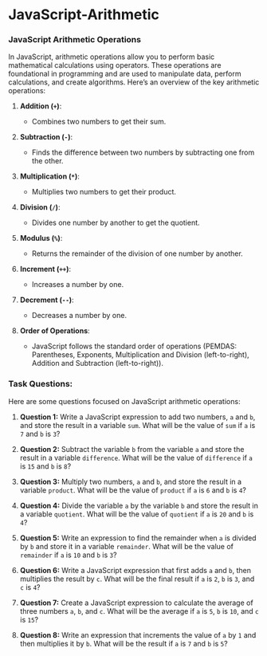 # JavaScript-Arithmetic


### JavaScript Arithmetic Operations

In JavaScript, arithmetic operations allow you to perform basic mathematical calculations using operators. These operations are foundational in programming and are used to manipulate data, perform calculations, and create algorithms. Here’s an overview of the key arithmetic operations:

1. **Addition (`+`)**: 
   - Combines two numbers to get their sum.

2. **Subtraction (`-`)**: 
   - Finds the difference between two numbers by subtracting one from the other.

3. **Multiplication (`*`)**: 
   - Multiplies two numbers to get their product.

4. **Division (`/`)**: 
   - Divides one number by another to get the quotient.

5. **Modulus (`%`)**: 
   - Returns the remainder of the division of one number by another.

6. **Increment (`++`)**: 
   - Increases a number by one.

7. **Decrement (`--`)**: 
   - Decreases a number by one.

8. **Order of Operations**: 
   - JavaScript follows the standard order of operations (PEMDAS: Parentheses, Exponents, Multiplication and Division (left-to-right), Addition and Subtraction (left-to-right)).

### Task Questions:

Here are some questions focused on JavaScript arithmetic operations:

1. **Question 1:**
   Write a JavaScript expression to add two numbers, `a` and `b`, and store the result in a variable `sum`. What will be the value of `sum` if `a` is `7` and `b` is `3`?

2. **Question 2:**
   Subtract the variable `b` from the variable `a` and store the result in a variable `difference`. What will be the value of `difference` if `a` is `15` and `b` is `8`?

3. **Question 3:**
   Multiply two numbers, `a` and `b`, and store the result in a variable `product`. What will be the value of `product` if `a` is `6` and `b` is `4`?

4. **Question 4:**
   Divide the variable `a` by the variable `b` and store the result in a variable `quotient`. What will be the value of `quotient` if `a` is `20` and `b` is `4`?

5. **Question 5:**
   Write an expression to find the remainder when `a` is divided by `b` and store it in a variable `remainder`. What will be the value of `remainder` if `a` is `10` and `b` is `3`?

6. **Question 6:**
   Write a JavaScript expression that first adds `a` and `b`, then multiplies the result by `c`. What will be the final result if `a` is `2`, `b` is `3`, and `c` is `4`?

7. **Question 7:**
   Create a JavaScript expression to calculate the average of three numbers `a`, `b`, and `c`. What will be the average if `a` is `5`, `b` is `10`, and `c` is `15`?

8. **Question 8:**
   Write an expression that increments the value of `a` by `1` and then multiplies it by `b`. What will be the result if `a` is `7` and `b` is `5`?

